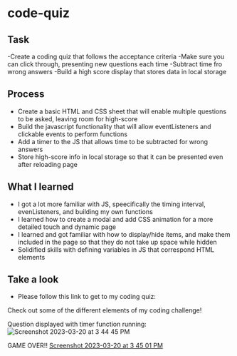 # code-quiz

## Task
-Create a coding quiz that follows the acceptance criteria
-Make sure you can click through, presenting new questions each time
-Subtract time fro wrong answers
-Build a high score display that stores data in local storage

## Process
- Create a basic HTML and CSS sheet that will enable multiple questions to be asked, leaving room for high-score
- Build the javascript functionality that will allow eventListeners and clickable events to perform functions
- Add a timer to the JS that allows time to be subtracted for wrong answers
- Store high-score info in local storage so that it can be presented even after reloading page

## What I learned
- I got a lot more familiar with JS, speecifically the timing interval, evenListeners, and building my own functions
- I learned how to create a modal and add CSS animation for a more detailed touch and dynamic page
- I learned and got familiar with how to display/hide items, and make them included in the page so that they do not take up space while hidden
- Solidified skills with defining variables in JS that correspond HTML elements

## Take a look
- Please follow this link to get to my coding quiz:

Check out some of the different elements of my coding challenge!

Question displayed with timer function running:
![Screenshot 2023-03-20 at 3 44 45 PM](https://user-images.githubusercontent.com/122062578/226474297-f5bafec9-4319-4d17-aae3-3ab1bd5b6811.png)


GAME OVER!!
[Screenshot 2023-03-20 at 3 45 01 PM](https://user-images.githubusercontent.com/122062578/226474345-9e9eef41-505c-43c5-bd81-e005ae333951.png)

